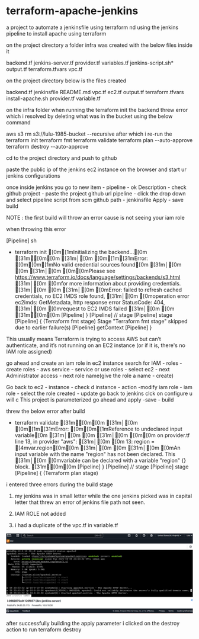 # terraform-apache-jenkins
a project to automate a jenkinsfile using terraform nd using the jenkins pipeline to install apache using terraform


on the project directory a folder infra was created with the below files inside it

backend.tf          jenkins-server.tf  provider.tf       variables.tf
jenkins-script.sh*  output.tf          terraform.tfvars  vpc.tf

on the project directory below is the files created


backend.tf  jenkinsfile  README.md   vpc.tf
ec2.tf  output.tf    terraform.tfvars
install-apache.sh  provider.tf  variable.tf


on the infra folder when running the terraform init the backend threw error which i resolved by deleting what was in the bucket using the below command

aws s3 rm s3://lulu-1985-bucket --recursive 
after which i re-run the terraform init
terraform fmt
terraform validate
terraform plan --auto-approve
terraform destroy --auto-approve

cd to the project directory and push to github

paste the public ip of the jenkins ec2 instance on the browser and start ur jenkins configurations

once inside jenkins you go to 
new item - pipeline - ok
Description - check github project - paste the project github url
pipeline - click the drop down and select pipeline script from scm
github path - jenkinsfile
Apply - save
build

NOTE : the first build will throw an error cause is not seeing your iam role

when throwing this error

[Pipeline] sh
+ terraform init
[0m[1mInitializing the backend...[0m
[31m╷[0m[0m
[31m│[0m [0m[1m[31mError: [0m[0m[1mNo valid credential sources found[0m
[31m│[0m [0m
[31m│[0m [0m[0mPlease see https://www.terraform.io/docs/language/settings/backends/s3.html
[31m│[0m [0mfor more information about providing credentials.
[31m│[0m [0m
[31m│[0m [0mError: failed to refresh cached credentials, no EC2 IMDS role found,
[31m│[0m [0moperation error ec2imds: GetMetadata, http response error StatusCode: 404,
[31m│[0m [0mrequest to EC2 IMDS failed
[31m│[0m [0m
[31m╵[0m[0m
[Pipeline] }
[Pipeline] // stage
[Pipeline] stage
[Pipeline] { (Terraform fmt stage)
Stage "Terraform fmt stage" skipped due to earlier failure(s)
[Pipeline] getContext
[Pipeline] }

This usually means Terraform is trying to access AWS but can’t authenticate, and it’s not running on an EC2 instance (or if it is, there's no IAM role assigned)

go ahead and create an iam role in ec2 instance
search for IAM - roles - create roles - aws service - service or use roles - select ec2 - next
Administrator access - next
role name(give the role a name - create)

Go back to ec2 - instance - check d instance - action -modify iam role - iam role - select the role created - update
go back to jenkins clck on configure u will c 
This project is parameterized go ahead and apply -save - build 

threw the below error after build

+ terraform validate
[31m╷[0m[0m
[31m│[0m [0m[1m[31mError: [0m[0m[1mReference to undeclared input variable[0m
[31m│[0m [0m
[31m│[0m [0m[0m  on provider.tf line 13, in provider "aws":
[31m│[0m [0m  13:   region = [4mvar.region[0m[0m
[31m│[0m [0m
[31m│[0m [0mAn input variable with the name "region" has not been declared. This
[31m│[0m [0mvariable can be declared with a variable "region" {} block.
[31m╵[0m[0m
[Pipeline] }
[Pipeline] // stage
[Pipeline] stage
[Pipeline] { (Terraform plan stage)


i entered three errors during the build stage
1. my jenkins was in small letter while the one jenkins picked was in capital letter that threw an error of jenkins file path not seen.

2. IAM ROLE not added

3. i had a duplicate of the vpc.tf in variable.tf 


![alt text](image-1.png)

after  successfully building the apply parameter i clicked on the destroy action to run terraform destroy